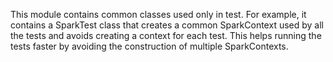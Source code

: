 This module contains common classes used only in test. For example, it contains a SparkTest class that creates a common
SparkContext used by all the tests and avoids creating a context for each test. This helps running the tests faster
by avoiding the construction of multiple SparkContexts.